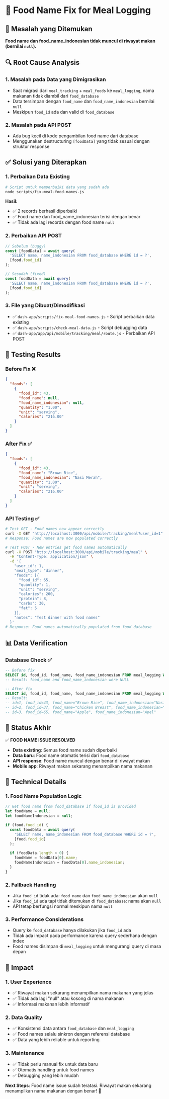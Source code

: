 # 🍎 Food Name Fix for Meal Logging

## 🎯 Masalah yang Ditemukan
**Food name dan food_name_indonesian tidak muncul di riwayat makan (bernilai `null`).**

## 🔍 Root Cause Analysis

### 1. **Masalah pada Data yang Dimigrasikan**
- Saat migrasi dari `meal_tracking` + `meal_foods` ke `meal_logging`, nama makanan tidak diambil dari `food_database`
- Data tersimpan dengan `food_name` dan `food_name_indonesian` bernilai `null`
- Meskipun `food_id` ada dan valid di `food_database`

### 2. **Masalah pada API POST**
- Ada bug kecil di kode pengambilan food name dari database
- Menggunakan destructuring `[foodData]` yang tidak sesuai dengan struktur response

## ✅ Solusi yang Diterapkan

### 1. **Perbaikan Data Existing**
```bash
# Script untuk memperbaiki data yang sudah ada
node scripts/fix-meal-food-names.js
```

**Hasil:**
- ✅ 2 records berhasil diperbaiki
- ✅ Food name dan food_name_indonesian terisi dengan benar
- ✅ Tidak ada lagi records dengan food name `null`

### 2. **Perbaikan API POST**
```javascript
// Sebelum (buggy)
const [foodData] = await query(
  'SELECT name, name_indonesian FROM food_database WHERE id = ?',
  [food.food_id]
);

// Sesudah (fixed)
const foodData = await query(
  'SELECT name, name_indonesian FROM food_database WHERE id = ?',
  [food.food_id]
);
```

### 3. **File yang Dibuat/Dimodifikasi**
- ✅ `dash-app/scripts/fix-meal-food-names.js` - Script perbaikan data existing
- ✅ `dash-app/scripts/check-meal-data.js` - Script debugging data
- ✅ `dash-app/app/api/mobile/tracking/meal/route.js` - Perbaikan API POST

## 🧪 Testing Results

### Before Fix ❌
```json
{
  "foods": [
    {
      "food_id": 43,
      "food_name": null,
      "food_name_indonesian": null,
      "quantity": "1.00",
      "unit": "serving",
      "calories": "216.00"
    }
  ]
}
```

### After Fix ✅
```json
{
  "foods": [
    {
      "food_id": 43,
      "food_name": "Brown Rice",
      "food_name_indonesian": "Nasi Merah",
      "quantity": "1.00",
      "unit": "serving",
      "calories": "216.00"
    }
  ]
}
```

### API Testing ✅
```bash
# Test GET - Food names now appear correctly
curl -X GET "http://localhost:3000/api/mobile/tracking/meal?user_id=1"
# Response: Food names are now populated correctly

# Test POST - New entries get food names automatically
curl -X POST "http://localhost:3000/api/mobile/tracking/meal" \
  -H "Content-Type: application/json" \
  -d '{
    "user_id": 1,
    "meal_type": "dinner",
    "foods": [{
      "food_id": 65,
      "quantity": 1,
      "unit": "serving",
      "calories": 200,
      "protein": 8,
      "carbs": 30,
      "fat": 5
    }],
    "notes": "Test dinner with food names"
  }'
# Response: Food names automatically populated from food_database
```

## 📊 Data Verification

### Database Check ✅
```sql
-- Before fix
SELECT id, food_id, food_name, food_name_indonesian FROM meal_logging WHERE user_id = 1;
-- Result: food_name and food_name_indonesian were NULL

-- After fix
SELECT id, food_id, food_name, food_name_indonesian FROM meal_logging WHERE user_id = 1;
-- Result: 
-- id=1, food_id=43, food_name="Brown Rice", food_name_indonesian="Nasi Merah"
-- id=2, food_id=37, food_name="Chicken Breast", food_name_indonesian="Dada Ayam"
-- id=3, food_id=65, food_name="Apple", food_name_indonesian="Apel"
```

## 🎯 Status Akhir

✅ **FOOD NAME ISSUE RESOLVED**

- **Data existing**: Semua food name sudah diperbaiki
- **Data baru**: Food name otomatis terisi dari `food_database`
- **API response**: Food name muncul dengan benar di riwayat makan
- **Mobile app**: Riwayat makan sekarang menampilkan nama makanan

## 🔧 Technical Details

### 1. **Food Name Population Logic**
```javascript
// Get food name from food_database if food_id is provided
let foodName = null;
let foodNameIndonesian = null;

if (food.food_id) {
  const foodData = await query(
    'SELECT name, name_indonesian FROM food_database WHERE id = ?',
    [food.food_id]
  );
  
  if (foodData.length > 0) {
    foodName = foodData[0].name;
    foodNameIndonesian = foodData[0].name_indonesian;
  }
}
```

### 2. **Fallback Handling**
- Jika `food_id` tidak ada: `food_name` dan `food_name_indonesian` akan `null`
- Jika `food_id` ada tapi tidak ditemukan di `food_database`: nama akan `null`
- API tetap berfungsi normal meskipun nama `null`

### 3. **Performance Considerations**
- Query ke `food_database` hanya dilakukan jika `food_id` ada
- Tidak ada impact pada performance karena query sederhana dengan index
- Food names disimpan di `meal_logging` untuk mengurangi query di masa depan

## 🎉 Impact

### 1. **User Experience**
- ✅ Riwayat makan sekarang menampilkan nama makanan yang jelas
- ✅ Tidak ada lagi "null" atau kosong di nama makanan
- ✅ Informasi makanan lebih informatif

### 2. **Data Quality**
- ✅ Konsistensi data antara `food_database` dan `meal_logging`
- ✅ Food names selalu sinkron dengan referensi database
- ✅ Data yang lebih reliable untuk reporting

### 3. **Maintenance**
- ✅ Tidak perlu manual fix untuk data baru
- ✅ Otomatis handling untuk food names
- ✅ Debugging yang lebih mudah

**Next Steps**: Food name issue sudah teratasi. Riwayat makan sekarang menampilkan nama makanan dengan benar! 🚀

